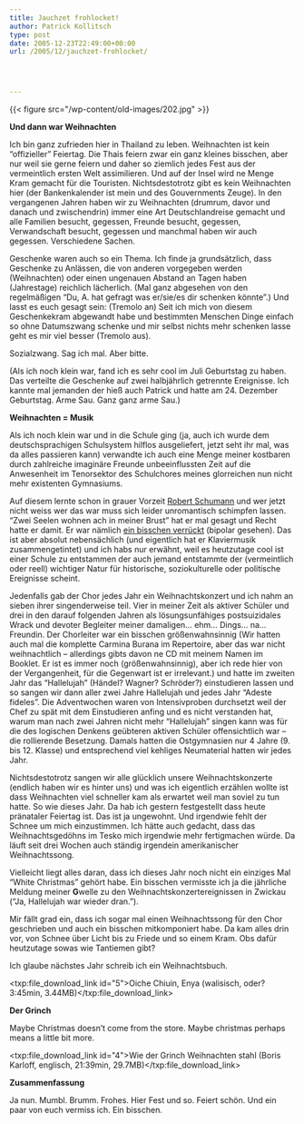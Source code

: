 ```yaml
---
title: Jauchzet frohlocket!
author: Patrick Kollitsch
type: post
date: 2005-12-23T22:49:00+00:00
url: /2005/12/jauchzet-frohlocket/




---
```

{{< figure src="/wp-content/old-images/202.jpg" >}}

**Und dann war Weihnachten**

Ich bin ganz zufrieden hier in Thailand zu leben. Weihnachten ist kein &#8220;offizieller&#8221; Feiertag. Die Thais feiern zwar ein ganz kleines bisschen, aber nur weil sie gerne feiern und daher so ziemlich jedes Fest aus der vermeintlich ersten Welt assimilieren. Und auf der Insel wird ne Menge Kram gemacht f&uuml;r die Touristen. Nichtsdestotrotz gibt es kein Weihnachten hier (der Bankenkalender ist mein und des Gouvernments Zeuge). In den vergangenen Jahren haben wir zu Weihnachten (drumrum, davor und danach und zwischendrin) immer eine Art Deutschlandreise gemacht und alle Familien besucht, gegessen, Freunde besucht, gegessen, Verwandschaft besucht, gegessen und manchmal haben wir auch gegessen. Verschiedene Sachen.

Geschenke waren auch so ein Thema. Ich finde ja grunds&auml;tzlich, dass Geschenke zu Anl&auml;ssen, die von anderen vorgegeben werden (Weihnachten) oder einen ungenauen Abstand an Tagen haben (Jahrestage) reichlich l&auml;cherlich. (Mal ganz abgesehen von den regelm&auml;&szlig;igen &#8220;Du, A. hat gefragt was er/sie/es dir schenken k&ouml;nnte&#8221;.) Und lasst es euch gesagt sein: (Tremolo an) Seit ich mich von diesem Geschenkekram abgewandt habe und bestimmten Menschen Dinge einfach so ohne Datumszwang schenke und mir selbst nichts mehr schenken lasse geht es mir viel besser (Tremolo aus). 

Sozialzwang. Sag ich mal. Aber bitte.

(Als ich noch klein war, fand ich es sehr cool im Juli Geburtstag zu haben. Das verteilte die Geschenke auf zwei halbj&auml;hrlich getrennte Ereignisse. Ich kannte mal jemanden der hie&szlig; auch Patrick und hatte am 24. Dezember Geburtstag. Arme Sau. Ganz ganz arme Sau.)

**Weihnachten = Musik**

Als ich noch klein war und in die Schule ging (ja, auch ich wurde dem deutschsprachigen Schulsystem hilflos ausgeliefert, jetzt seht ihr mal, was da alles passieren kann) verwandte ich auch eine Menge meiner kostbaren durch zahlreiche imagin&auml;re Freunde unbeeinflussten Zeit auf die Anwesenheit im Tenorsektor des Schulchores meines glorreichen nun nicht mehr existenten Gymnasiums. 

Auf diesem lernte schon in grauer Vorzeit [Robert Schumann][1] und wer jetzt nicht weiss wer das war muss sich leider unromantisch schimpfen lassen. &#8220;Zwei Seelen wohnen ach in meiner Brust&#8221; hat er mal gesagt und Recht hatte er damit. Er war n&auml;mlich [ein bisschen verr&uuml;ckt][2] (bipolar gesehen). Das ist aber absolut nebens&auml;chlich (und eigentlich hat er Klaviermusik zusammengetintet) und ich habs nur erw&auml;hnt, weil es heutzutage cool ist einer Schule zu entstammen der auch jemand entstammte der (vermeintlich oder reell) wichtiger Natur f&uuml;r historische, soziokulturelle oder politische Ereignisse scheint. 

Jedenfalls gab der Chor jedes Jahr ein Weihnachtskonzert und ich nahm an sieben ihrer singenderweise teil. Vier in meiner Zeit als aktiver Sch&uuml;ler und drei in den darauf folgenden Jahren als l&ouml;sungsunf&auml;higes postsuizidales Wrack und devoter Begleiter meiner damaligen&#8230; ehm&#8230; Dings&#8230; na&#8230; Freundin. Der Chorleiter war ein bisschen gr&ouml;&szlig;enwahnsinnig (Wir hatten auch mal die komplette Carmina Burana im Repertoire, aber das war nicht weihnachtlich &#8211; allerdings gibts davon ne CD mit meinem Namen im Booklet. Er ist es immer noch (gr&ouml;&szlig;enwahnsinnig), aber ich rede hier von der Vergangenheit, f&uuml;r die Gegenwart ist er irrelevant.) und hatte im zweiten Jahr das &#8220;Hallelujah&#8221; (H&auml;ndel? Wagner? Schr&ouml;der?) einstudieren lassen und so sangen wir dann aller zwei Jahre Hallelujah und jedes Jahr &#8220;Adeste fideles&#8221;. Die Adventwochen waren von Intensivproben durchsetzt weil der Chef zu sp&auml;t mit dem Einstudieren anfing und es nicht verstanden hat, warum man nach zwei Jahren nicht mehr &#8220;Hallelujah&#8221; singen kann was f&uuml;r die des logischen Denkens ge&uuml;bteren aktiven Sch&uuml;ler offensichtlich war &#8211; die rollierende Besetzung. Damals hatten die Ostgymnasien nur 4 Jahre (9. bis 12. Klasse) und entsprechend viel kehliges Neumaterial hatten wir jedes Jahr.

Nichtsdestotrotz sangen wir alle gl&uuml;cklich unsere Weihnachtskonzerte (endlich haben wir es hinter uns) und was ich eigentlich erz&auml;hlen wollte ist dass Weihnachten viel schneller kam als erwartet weil man soviel zu tun hatte. So wie dieses Jahr. Da hab ich gestern festgestellt dass heute pr&auml;nataler Feiertag ist. Das ist ja ungewohnt. Und irgendwie fehlt der Schnee um mich einzustimmen. Ich h&auml;tte auch gedacht, dass das Weihnachtsged&ouml;hns im Tesko mich irgendwie mehr fertigmachen w&uuml;rde. Da l&auml;uft seit drei Wochen auch st&auml;ndig irgendein amerikanischer Weihnachtssong.

Vielleicht liegt alles daran, dass ich dieses Jahr noch nicht ein einziges Mal &#8220;White Christmas&#8221; geh&ouml;rt habe. Ein bisschen vermisste ich ja die j&auml;hrliche Meldung meiner **G**welle zu den Weihnachtskonzertereignissen in Zwickau (&#8220;Ja, Hallelujah war wieder dran.&#8221;).

Mir f&auml;llt grad ein, dass ich sogar mal einen Weihnachtssong f&uuml;r den Chor geschrieben und auch ein bisschen mitkomponiert habe. Da kam alles drin vor, von Schnee &uuml;ber Licht bis zu Friede und so einem Kram. Obs daf&uuml;r heutzutage sowas wie Tantiemen gibt?

Ich glaube n&auml;chstes Jahr schreib ich ein Weihnachtsbuch.

<txp:file\_download\_link id="5">Oiche Chiuin, Enya (walisisch, oder? 3:45min, 3.44MB)</txp:file\_download\_link>

**Der Grinch**

Maybe Christmas doesn&#8217;t come from the store. Maybe christmas perhaps means a little bit more.

<txp:file\_download\_link id="4">Wie der Grinch Weihnachten stahl (Boris Karloff, englisch, 21:39min, 29.7MB)</txp:file\_download\_link>

**Zusammenfassung**

Ja nun. Mumbl. Brumm. Frohes. Hier Fest und so. Feiert sch&ouml;n. Und ein paar von euch vermiss ich. Ein bisschen.

 [1]: http://de.wikipedia.org/wiki/Robert_Schumann
 [2]: http://de.wikipedia.org/wiki/Bipolare_St%C3%B6rung